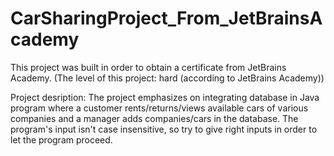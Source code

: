 # CarSharingProject_From_JetBrainsAcademy
This project was built in order to obtain a certificate from JetBrains Academy. (The level of this project: hard (according to JetBrains Academy))

Project desription:
The project emphasizes on integrating database in Java program where a customer rents/returns/views available cars of various companies and a manager adds companies/cars in the database. The program's input isn't case insensitive, so try to give right inputs in order to let the program proceed. 
